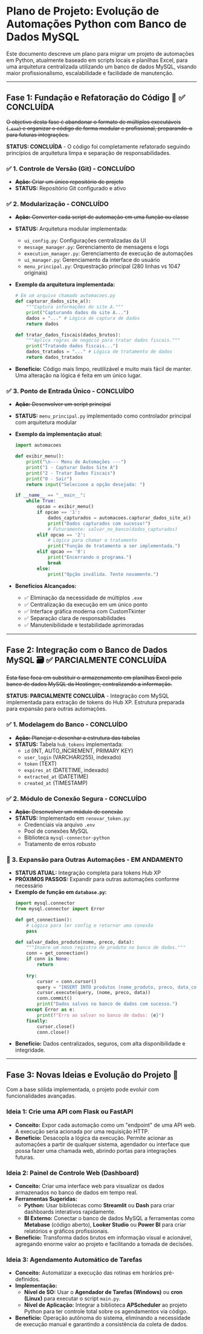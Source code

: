 # Plano de Projeto: Evolução de Automações Python com Banco de Dados MySQL

Este documento descreve um plano para migrar um projeto de automações em Python, atualmente baseado em scripts locais e planilhas Excel, para uma arquitetura centralizada utilizando um banco de dados MySQL, visando maior profissionalismo, escalabilidade e facilidade de manutenção.

---

## Fase 1: Fundação e Refatoração do Código 🔧 ✅ CONCLUÍDA

~~O objetivo desta fase é abandonar o formato de múltiplos executáveis (`.exe`) e organizar o código de forma modular e profissional, preparando-o para futuras integrações.~~

**STATUS: CONCLUÍDA** - O código foi completamente refatorado seguindo princípios de arquitetura limpa e separação de responsabilidades.

### ✅ 1. Controle de Versão (Git) - CONCLUÍDO
* ~~**Ação:** Criar um único repositório de projeto~~
* **STATUS:** Repositório Git configurado e ativo

### ✅ 2. Modularização - CONCLUÍDO
* ~~**Ação:** Converter cada script de automação em uma função ou classe~~
* **STATUS:** Arquitetura modular implementada:
  - `ui_config.py`: Configurações centralizadas da UI
  - `message_manager.py`: Gerenciamento de mensagens e logs
  - `execution_manager.py`: Gerenciamento de execução de automações
  - `ui_manager.py`: Gerenciamento da interface do usuário
  - `menu_principal.py`: Orquestração principal (280 linhas vs 1047 originais)

* **Exemplo da arquitetura implementada:**
    ```python
    # Em um arquivo chamado automacoes.py
    def capturar_dados_site_a():
        """Captura informações do site A."""
        print("Capturando dados do site A...")
        dados = "..." # Lógica de captura de dados
        return dados

    def tratar_dados_fiscais(dados_brutos):
        """Aplica regras de negócio para tratar dados fiscais."""
        print("Tratando dados fiscais...")
        dados_tratados = "..." # Lógica de tratamento de dados
        return dados_tratados
    ```
* **Benefício:** Código mais limpo, reutilizável e muito mais fácil de manter. Uma alteração na lógica é feita em um único lugar.

### ✅ 3. Ponto de Entrada Único - CONCLUÍDO
* ~~**Ação:** Desenvolver um script principal~~
* **STATUS:** `menu_principal.py` implementado como controlador principal com arquitetura modular

* **Exemplo da implementação atual:**
    ```python
    import automacoes

    def exibir_menu():
        print("\n--- Menu de Automações ---")
        print("1 - Capturar Dados Site A")
        print("2 - Tratar Dados Fiscais")
        print("0 - Sair")
        return input("Selecione a opção desejada: ")

    if __name__ == "__main__":
        while True:
            opcao = exibir_menu()
            if opcao == '1':
                dados_capturados = automacoes.capturar_dados_site_a()
                print("Dados capturados com sucesso!")
                # Futuramente: salvar_no_banco(dados_capturados)
            elif opcao == '2':
                # Lógica para chamar o tratamento
                print("Função de tratamento a ser implementada.")
            elif opcao == '0':
                print("Encerrando o programa.")
                break
            else:
                print("Opção inválida. Tente novamente.")
    ```
* **Benefícios Alcançados:**
  - ✅ Eliminação da necessidade de múltiplos `.exe`
  - ✅ Centralização da execução em um único ponto
  - ✅ Interface gráfica moderna com CustomTkinter
  - ✅ Separação clara de responsabilidades
  - ✅ Manutenibilidade e testabilidade aprimoradas

---

## Fase 2: Integração com o Banco de Dados MySQL 🗃️ ✅ PARCIALMENTE CONCLUÍDA

~~Esta fase foca em substituir o armazenamento em planilhas Excel pelo banco de dados MySQL da Hostinger, centralizando a informação.~~

**STATUS: PARCIALMENTE CONCLUÍDA** - Integração com MySQL implementada para extração de tokens do Hub XP. Estrutura preparada para expansão para outras automações.

### ✅ 1. Modelagem do Banco - CONCLUÍDO
* ~~**Ação:** Planejar e desenhar a estrutura das tabelas~~
* **STATUS:** Tabela `hub_tokens` implementada:
  - `id` (INT, AUTO_INCREMENT, PRIMARY KEY)
  - `user_login` (VARCHAR(255), indexado)
  - `token` (TEXT)
  - `expires_at` (DATETIME, indexado)
  - `extracted_at` (DATETIME)
  - `created_at` (TIMESTAMP)

### ✅ 2. Módulo de Conexão Segura - CONCLUÍDO
* ~~**Ação:** Desenvolver um módulo de conexão~~
* **STATUS:** Implementado em `renovar_token.py`:
  - Credenciais via arquivo `.env`
  - Pool de conexões MySQL
  - Biblioteca `mysql-connector-python`
  - Tratamento de erros robusto

### 🔄 3. Expansão para Outras Automações - EM ANDAMENTO
* **STATUS ATUAL:** Integração completa para tokens Hub XP
* **PRÓXIMOS PASSOS:** Expandir para outras automações conforme necessário
* **Exemplo de função em `database.py`:**
    ```python
    import mysql.connector
    from mysql.connector import Error

    def get_connection():
        # Lógica para ler config e retornar uma conexão
        pass

    def salvar_dados_produto(nome, preco, data):
        """Insere um novo registro de produto no banco de dados."""
        conn = get_connection()
        if conn is None:
            return
        
        try:
            cursor = conn.cursor()
            query = "INSERT INTO produtos (nome_produto, preco, data_coleta) VALUES (%s, %s, %s)"
            cursor.execute(query, (nome, preco, data))
            conn.commit()
            print("Dados salvos no banco de dados com sucesso.")
        except Error as e:
            print(f"Erro ao salvar no banco de dados: {e}")
        finally:
            cursor.close()
            conn.close()
    ```
* **Benefício:** Dados centralizados, seguros, com alta disponibilidade e integridade.

---

## Fase 3: Novas Ideias e Evolução do Projeto 🚀

Com a base sólida implementada, o projeto pode evoluir com funcionalidades avançadas.

### Ideia 1: Crie uma API com Flask ou FastAPI
* **Conceito:** Expor cada automação como um "endpoint" de uma API web. A execução seria acionada por uma requisição HTTP.
* **Benefício:** Desacopla a lógica da execução. Permite acionar as automações a partir de qualquer sistema, agendador ou interface que possa fazer uma chamada web, abrindo portas para integrações futuras.

### Ideia 2: Painel de Controle Web (Dashboard)
* **Conceito:** Criar uma interface web para visualizar os dados armazenados no banco de dados em tempo real.
* **Ferramentas Sugeridas:**
    * **Python:** Usar bibliotecas como **Streamlit** ou **Dash** para criar dashboards interativos rapidamente.
    * **BI Externo:** Conectar o banco de dados MySQL a ferramentas como **Metabase** (código aberto), **Looker Studio** ou **Power BI** para criar relatórios e gráficos profissionais.
* **Benefício:** Transforma dados brutos em informação visual e acionável, agregando enorme valor ao projeto e facilitando a tomada de decisões.

### Ideia 3: Agendamento Automático de Tarefas
* **Conceito:** Automatizar a execução das rotinas em horários pré-definidos.
* **Implementação:**
    * **Nível de SO:** Usar o **Agendador de Tarefas (Windows)** ou **cron (Linux)** para executar o script `main.py`.
    * **Nível de Aplicação:** Integrar a biblioteca **APScheduler** ao projeto Python para ter controle total sobre os agendamentos via código.
* **Benefício:** Operação autônoma do sistema, eliminando a necessidade de execução manual e garantindo a consistência da coleta de dados.
````